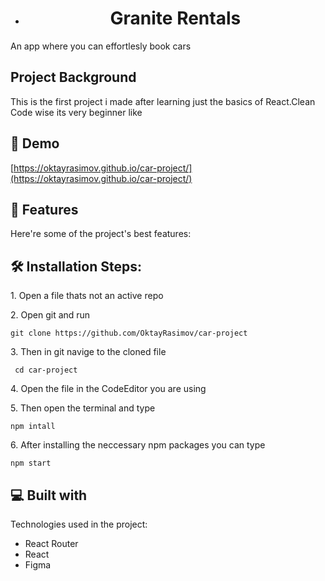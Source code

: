 *   <h1 align="center" id="title">Granite Rentals</h1>

<p id="description">An app where you can effortlesly book cars</p>

<h2 align="elft" id="title">Project Background</h1>
<p id="description">This is the first project i made after learning just the basics of React.Clean Code wise its very beginner like </p>

<h2>🚀 Demo</h2>

[https://oktayrasimov.github.io/car-project/](https://oktayrasimov.github.io/car-project/)

  
  
<h2>🧐 Features</h2>

Here're some of the project's best features:

<h2>🛠️ Installation Steps:</h2>

<p>1. Open a file thats not an active repo</p>

<p>2. Open git and run</p>

```
git clone https://github.com/OktayRasimov/car-project
```

<p>3. Then in git navige to the cloned file</p>

```
 cd car-project
```

<p>4. Open the file in the CodeEditor you are using</p>

<p>5. Then open the terminal and type</p>

```
npm intall
```

<p>6. After installing the neccessary npm packages you can type</p>

```
npm start
```

  
  
<h2>💻 Built with</h2>

Technologies used in the project:

*   React Router
*   React
*   Figma
